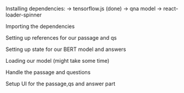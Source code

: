 Installing dependencies:
-> tensorflow.js (done)
-> qna model
-> react-loader-spinner

Importing the dependencies

Setting up references for our passage and qs

Setting up state for our BERT model and answers

Loading our model (might take some time)

Handle the passage and questions

Setup UI for the passage,qs and answer part